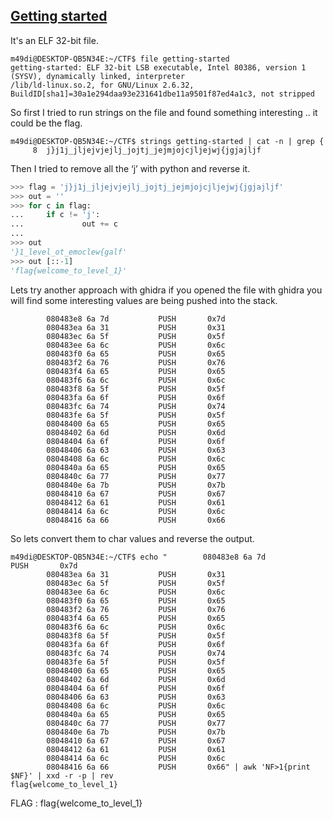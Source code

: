 ## [Getting started](https://cybertalents.com/challenges/malware/getting-started)
It's an ELF 32-bit file.
```console
m49di@DESKTOP-QB5N34E:~/CTF$ file getting-started
getting-started: ELF 32-bit LSB executable, Intel 80386, version 1 (SYSV), dynamically linked, interpreter
/lib/ld-linux.so.2, for GNU/Linux 2.6.32, BuildID[sha1]=30a1e294daa93e231641dbe11a9501f87ed4a1c3, not stripped
```
So first I tried to run strings on the file and found something interesting .. it could be the flag.
```console
m49di@DESKTOP-QB5N34E:~/CTF$ strings getting-started | cat -n | grep {
     8  j}j1j_jljejvjejlj_jojtj_jejmjojcjljejwj{jgjajljf
```
Then I tried to remove all the ‘j’ with python and reverse it.
```python
>>> flag = 'j}j1j_jljejvjejlj_jojtj_jejmjojcjljejwj{jgjajljf'
>>> out = ''
>>> for c in flag:
...     if c != 'j':
...             out += c
...
>>> out
'}1_level_ot_emoclew{galf'
>>> out [::-1]
'flag{welcome_to_level_1}'
```
Lets try another approach with ghidra if you opened the file with ghidra you will find some interesting values are being pushed into the stack.
```assembly
        080483e8 6a 7d           PUSH       0x7d
        080483ea 6a 31           PUSH       0x31
        080483ec 6a 5f           PUSH       0x5f
        080483ee 6a 6c           PUSH       0x6c
        080483f0 6a 65           PUSH       0x65
        080483f2 6a 76           PUSH       0x76
        080483f4 6a 65           PUSH       0x65
        080483f6 6a 6c           PUSH       0x6c
        080483f8 6a 5f           PUSH       0x5f
        080483fa 6a 6f           PUSH       0x6f
        080483fc 6a 74           PUSH       0x74
        080483fe 6a 5f           PUSH       0x5f
        08048400 6a 65           PUSH       0x65
        08048402 6a 6d           PUSH       0x6d
        08048404 6a 6f           PUSH       0x6f
        08048406 6a 63           PUSH       0x63
        08048408 6a 6c           PUSH       0x6c
        0804840a 6a 65           PUSH       0x65
        0804840c 6a 77           PUSH       0x77
        0804840e 6a 7b           PUSH       0x7b
        08048410 6a 67           PUSH       0x67
        08048412 6a 61           PUSH       0x61
        08048414 6a 6c           PUSH       0x6c
        08048416 6a 66           PUSH       0x66
```
So lets convert them to char values and reverse the output.
```console
m49di@DESKTOP-QB5N34E:~/CTF$ echo "        080483e8 6a 7d           PUSH       0x7d
        080483ea 6a 31           PUSH       0x31
        080483ec 6a 5f           PUSH       0x5f
        080483ee 6a 6c           PUSH       0x6c
        080483f0 6a 65           PUSH       0x65
        080483f2 6a 76           PUSH       0x76
        080483f4 6a 65           PUSH       0x65
        080483f6 6a 6c           PUSH       0x6c
        080483f8 6a 5f           PUSH       0x5f
        080483fa 6a 6f           PUSH       0x6f
        080483fc 6a 74           PUSH       0x74
        080483fe 6a 5f           PUSH       0x5f
        08048400 6a 65           PUSH       0x65
        08048402 6a 6d           PUSH       0x6d
        08048404 6a 6f           PUSH       0x6f
        08048406 6a 63           PUSH       0x63
        08048408 6a 6c           PUSH       0x6c
        0804840a 6a 65           PUSH       0x65
        0804840c 6a 77           PUSH       0x77
        0804840e 6a 7b           PUSH       0x7b
        08048410 6a 67           PUSH       0x67
        08048412 6a 61           PUSH       0x61
        08048414 6a 6c           PUSH       0x6c
        08048416 6a 66           PUSH       0x66" | awk 'NF>1{print $NF}' | xxd -r -p | rev
flag{welcome_to_level_1}
```
FLAG : flag{welcome_to_level_1}
